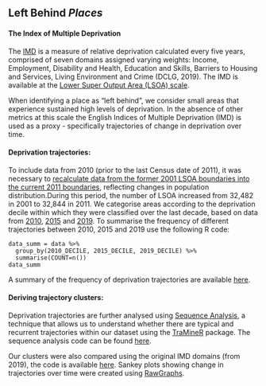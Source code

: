 
## Left Behind *Places*

#### The Index of Multiple Deprivation
The [IMD](https://www.gov.uk/government/publications/english-indices-of-deprivation-2019-technical-report) is a measure of relative deprivation calculated every five years, comprised of seven domains assigned varying weights: Income, Employment, Disability and Health, Education and Skills, Barriers to Housing and Services, Living Environment and Crime (DCLG, 2019). The IMD is available at the [Lower Super Output Area (LSOA) scale](https://borders.ukdataservice.ac.uk/easy_download_data.html?data=England_lsoa_2011). 

When identifying a place as “left behind”, we consider small areas that experience sustained high levels of deprivation. In the absence of other metrics at this scale the English Indices of Multiple Deprivation (IMD) is used as a proxy - specifically trajectories of change in deprivation over time. 

#### Deprivation trajectories:
To include data from 2010 (prior to the last Census date of 2011), it was necessary to [recalculate data from the former 2001 LSOA boundaries into the current 2011 boundaries](https://geoportal.statistics.gov.uk/datasets/48150c7c4c0949e5a08aacde3be941a1_0), reflecting changes in population distribution.During this period, the number of LSOA increased from 32,482 in 2001 to 32,844 in 2011. 
We categorise areas according to the deprivation decile within which they were classified over the last decade, based on data from [2010](https://www.gov.uk/government/statistics/english-indices-of-deprivation-2010), [2015](https://www.gov.uk/government/statistics/english-indices-of-deprivation-2015) and [2019](https://www.gov.uk/government/statistics/english-indices-of-deprivation-2019). To summarise the frequency of different trajectories between 2010, 2015 and 2019 use the following R code:

```
data_summ = data %>% 
  group_by(2010_DECILE, 2015_DECILE, 2019_DECILE) %>% 
  summarise(COUNT=n())
data_summ
```
A summary of the frequency of deprivation trajectories are available [here](https://github.com/fcorowe/left_behind/blob/master/places/IMD_TrajectoryFrequency.xlsx).

#### Deriving trajectory clusters:
Deprivation trajectories are further analysed using [Sequence Analysis](http://traminer.unige.ch/user.shtml), a technique that allows us to understand whether there are typical and recurrent trajectories within our dataset using the [TraMineR](http://traminer.unige.ch/install.shtml) package. The sequence analysis code can be found [here](). 

Our clusters were also compared using the original IMD domains (from 2019), the code is available [here](https://github.com/fcorowe/left_behind/edit/master/places/domains_plot.r). Sankey plots showing change in trajectories over time were created using [RawGraphs](https://rawgraphs.io/).
